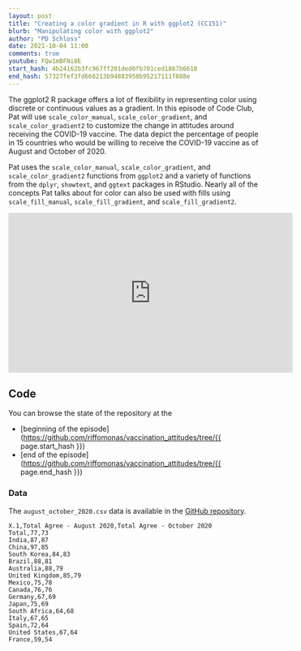 ```yaml
---
layout: post
title: "Creating a color gradient in R with ggplot2 (CC151)"
blurb: "Manipulating color with ggplot2"
author: "PD Schloss"
date: 2021-10-04 11:00
comments: true
youtube: FQw1mBFNi8E
start_hash: 4b24162b3fc967ff201ded0fb701ced1867b6618
end_hash: 57327fef3fd668213b94883958b95217111f888e
---
```


The ggplot2 R package offers a lot of flexibility in representing color using discrete or continuous values as a gradient. In this episode of Code Club, Pat will use `scale_color_manual`, `scale_color_gradient`, and `scale_color_gradient2` to customize the change in attitudes around receiving the COVID-19 vaccine. The data depict the percentage of people in 15 countries who would be willing to receive the COVID-19 vaccine as of August and October of 2020.

Pat uses the `scale_color_manual`, `scale_color_gradient`, and `scale_color_gradient2` functions from `ggplot2` and a variety of functions from the `dplyr`, `showtext`, and `ggtext` packages in RStudio. Nearly all of the concepts Pat talks about for color can also be used with fills using `scale_fill_manual`, `scale_fill_gradient`, and `scale_fill_gradient2`.

<iframe style="margin: 0 auto;display:block;" width="560" height="315" src="https://www.youtube.com/embed/{{ page.youtube }}" frameborder="0" allow="accelerometer; autoplay; encrypted-media; gyroscope; picture-in-picture" allowfullscreen></iframe>


## Code

You can browse the state of the repository at the
* [beginning of the episode](https://github.com/riffomonas/vaccination_attitudes/tree/{{ page.start_hash }})
* [end of the episode](https://github.com/riffomonas/vaccination_attitudes/tree/{{ page.end_hash }})


### Data

The `august_october_2020.csv` data is available in the [GitHub repository](https://raw.githubusercontent.com/riffomonas/vaccination_attitudes/3f39b9e09618144874ced760c9a6332498e3a19c/august_october_2020.csv).

```
X.1,Total Agree - August 2020,Total Agree - October 2020
Total,77,73
India,87,87
China,97,85
South Korea,84,83
Brazil,88,81
Australia,88,79
United Kingdom,85,79
Mexico,75,78
Canada,76,76
Germany,67,69
Japan,75,69
South Africa,64,68
Italy,67,65
Spain,72,64
United States,67,64
France,59,54
```
